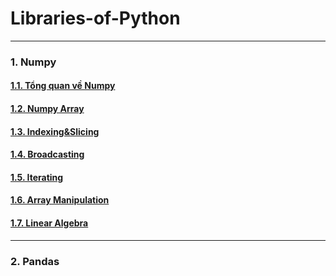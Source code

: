 # Libraries-of-Python
---
### **1. Numpy**
#### [1.1. Tổng quan về Numpy](https://github.com/nhhoang231/Libraries-of-Python-/blob/master/Numpy/Numpyoverview.md)
#### [1.2. Numpy Array](https://github.com/nhhoang231/Libraries-of-Python-/blob/master/Numpy/NumpyArray.md)
#### [1.3. Indexing&Slicing](https://github.com/nhhoang231/Libraries-of-Python-/blob/master/Numpy/Indexing%26Slicing.md)
#### [1.4. Broadcasting](https://github.com/nhhoang231/Libraries-of-Python-/blob/master/Numpy/Broadcasting.md)
#### [1.5. Iterating](https://github.com/nhhoang231/Libraries-of-Python-/blob/master/Numpy/Iterating.md)
#### [1.6. Array Manipulation](https://github.com/nhhoang231/Libraries-of-Python-/blob/master/Numpy/ArrayManipulation.md)
#### [1.7. Linear Algebra](https://github.com/nhhoang231/Libraries-of-Python-/blob/master/Numpy/LinearAlgebra.md)
---
### **2. Pandas**





